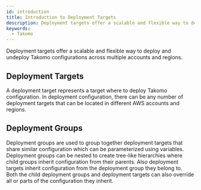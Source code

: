 ```yaml
---
id: introduction
title: Introduction to Deployment Targets
description: Deployment targets offer a scalable and flexible way to deploy and undeploy Takomo configurations across multiple accounts and regions
keywords:
  - Takomo
---
```


Deployment targets offer a scalable and flexible way to deploy and undeploy Takomo configurations across multiple accounts and regions.

## Deployment Targets

A deployment target represents a target where to deploy Takomo configuration. In deployment configuration, there can be any number of deployment targets that can be located in different AWS accounts and regions.

## Deployment Groups

Deployment groups are used to group together deployment targets that share similar configuration which can be parameterized using variables. Deployment groups can be nested to create tree-like hierarchies where child groups inherit configuration from their parents. Also deployment targets inherit configuration from the deployment group they belong to. Both the child deployment groups and deployment targets can also override all or parts of the configuration they inherit.
